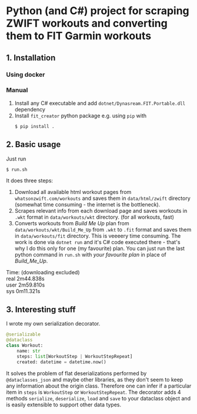 # Python (and C#) project for scraping ZWIFT workouts and converting them to FIT Garmin workouts

## 1. Installation
### Using docker
### Manual
1. Install any C# executable and add `dotnet/Dynasream.FIT.Portable.dll` dependency
2. Install `fit_creator` python package e.g. using `pip` with
    ```
    $ pip install .
    ```
## 2. Basic usage
Just run
```
$ run.sh
```
It does three steps:
1. Download all available html workout pages from `whatsonzwift.com/workouts` and saves them in `data/html/zwift` directory (somewhat time consuming - the internet is the bottleneck).
2. Scrapes relevant info from each download page and saves workouts in `.wkt` format in `data/workouts/wkt` directory. (for all workouts, fast)
3. Converts workouts from _Build Me Up_ plan from `data/workouts/wkt/Build_Me_Up` from `.wkt` to `.fit` format and saves them in `data/workouts/fit` directory. This is veeeery time consuming. The work is done via `dotnet run` and it's C# code executed there - that's why I do this only for one (my favourite) plan. You can just run the last python command in `run.sh` with _your favourite plan_ in place of _Build_Me_Up_.

Time: (downloading excluded) \
real    2m44.838s \
user    2m59.810s \
sys     0m11.321s 
## 3. Interesting stuff
I wrote my own serialization decorator.
```python
@serializable
@dataclass
class Workout:
    name: str
    steps: list[WorkoutStep | WorkoutStepRepeat]
    created: datetime = datetime.now()
```
It solves the problem of flat deserializations performed by `@dataclasses_json` and maybe other libraries, as they don't seem to keep any information about the origin class. Therefore one can infer if a particular item in `steps` is `WorkoutStep` or `WorkoutStepRepeat`.
The decorator adds 4 methods `serialize`, `deserialize`, `load` and `save` to your dataclass object and is easily extensible to support other data types.
